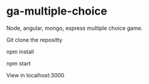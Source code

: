 ga-multiple-choice
==================

Node, angular, mongo, espress multiple choice game.

Git clone the repositty

npm install

npm start

View in localhost:3000
